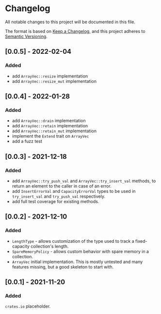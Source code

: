 # Changelog
All notable changes to this project will be documented in this file.

The format is based on [Keep a Changelog](https://keepachangelog.com/en/1.0.0/),
and this project adheres to [Semantic Versioning](https://semver.org/spec/v2.0.0.html).

## [0.0.5] - 2022-02-04
### Added
- add `ArrayVec::resize` implementation
- add `ArrayVec::resize_mut` implementation

## [0.0.4] - 2022-01-28
### Added
- add `ArrayVec::drain` implementation
- add `ArrayVec::retain` implementation
- add `ArrayVec::retain_mut` implementation
- implement the `Extend` trait on `ArrayVec`
- add a fuzz test

## [0.0.3] - 2021-12-18
### Added
- add `ArrayVec::try_push_val` and `ArrayVec::try_insert_val` methods, to return an element to the caller
  in case of an error.
- add `InsertErrorVal` and `CapacityErrorVal` types to be used in `try_insert_val` and `try_push_val` respectively.
- add full test coverage for existing methods.

## [0.0.2] - 2021-12-10
### Added
- `LengthType` - allows customization of the type used to track a fixed-capacity collection's
  length.
- `SpareMemoryPolicy` - allows custom behavior with spare memory in a collection.
- `ArrayVec` initial implementation. This is mostly untested and many features missing,
  but a good skeleton to start with.

## [0.0.1] - 2021-11-20
### Added
`crates.io` placeholder.
